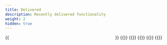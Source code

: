```yaml
---
title: Delivered
description: Recently delivered functionality
weight: 2
hidden: true
---
```


<div style="display: flex; flex-direction: row; justify-content: space-between; gap: 12px; flex-wrap: wrap;">
    {{<news-card
        title="Process editing tools"
        content="Ability to edit process associated with a service."
        timeline="Q1 2024"
        githubUrl="https://github.com/digdir/roadmap/issues/112"
    >}}
    {{<news-card
        title="Signing"
        content="Support for simple electronic signature in accordance with eIDAS for an action related to a service in Altinn 3."
        timeline="Q1 2024"
        githubUrl="https://github.com/digdir/roadmap/issues/77"
    >}}
    {{<news-card
        title="V4 - frontend for services"
        content="New version of frontend for services. New functionality will be added to this version."
        timeline="Q1 2024"
        githubUrl="https://github.com/digdir/roadmap/issues/314"
    >}}
    {{<news-card
        title="Email notification"
        content="Ability to set up notification via email."
        timeline="Q1 2024"
        githubUrl="https://github.com/digdir/roadmap/issues/158"
    >}}
    {{<news-card
        title="SMS notification"
        content="Ability to set up notification via SMS."
        timeline="Q1 2024"
        githubUrl="https://github.com/digdir/roadmap/issues/158"
    >}}
    {{<news-card 
        title="Payment" 
        content="Support for configuring user payments for services that are fee-based or where it is legal to demand payment." 
        timeline="Q2 2024" 
        githubUrl="https://github.com/digdir/roadmap/issues/80"
    >}}
</div>
</div>